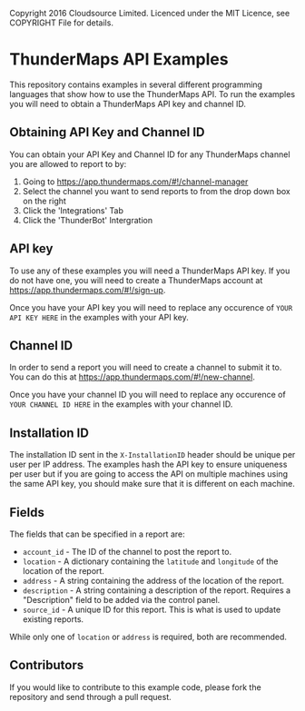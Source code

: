 Copyright 2016 Cloudsource Limited. Licenced under the MIT Licence, see COPYRIGHT File for details.

ThunderMaps API Examples
========================

This repository contains examples in several different programming languages that show how to use the ThunderMaps API. To run the examples you will need to obtain a ThunderMaps API key and channel ID.

Obtaining API Key and Channel ID
--------------------------------
You can obtain your API Key and Channel ID for any ThunderMaps channel you are allowed to report to by:

1. Going to https://app.thundermaps.com/#!/channel-manager
1. Select the channel you want to send reports to from the drop down box on the right
1. Click the 'Integrations' Tab
1. Click the 'ThunderBot' Intergration

API key
-------
To use any of these examples you will need a ThunderMaps API key. If you do not have one, you will need to create a ThunderMaps account at https://app.thundermaps.com/#!/sign-up.

Once you have your API key you will need to replace any occurence of `YOUR API KEY HERE` in the examples with your API key.

Channel ID
----------
In order to send a report you will need to create a channel to submit it to. You can do this at https://app.thundermaps.com/#!/new-channel.

Once you have your channel ID you will need to replace any occurence of `YOUR CHANNEL ID HERE` in the examples with your channel ID.

Installation ID
---------------
The installation ID sent in the `X-InstallationID` header should be unique per user per IP address. The examples hash the API key to ensure uniqueness per user but if you are going to access the API on multiple machines using the same API key, you should make sure that it is different on each machine.

Fields
------
The fields that can be specified in a report are:

* `account_id` - The ID of the channel to post the report to.
* `location` - A dictionary containing the `latitude` and `longitude` of the location of the report.
* `address` - A string containing the address of the location of the report.
* `description` - A string containing a description of the report. Requires a "Description" field to be added via the control panel.
* `source_id` - A unique ID for this report. This is what is used to update existing reports.

While only one of `location` or `address` is required, both are recommended.

Contributors
------------
If you would like to contribute to this example code, please fork the repository and send through a pull request.
